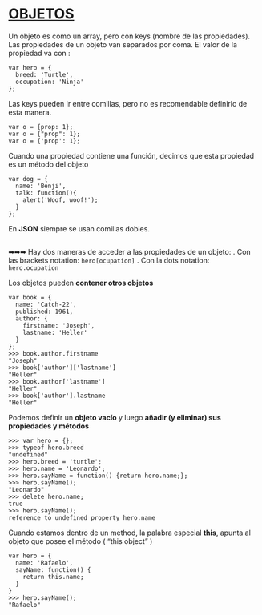 <h1><a href="https://www.w3schools.com/js/js_objects.asp">OBJETOS</a></h1>

Un objeto es como un array, pero con keys (nombre de las propiedades).
Las propiedades de un objeto van separados por coma. El valor de la propiedad va con :

```
var hero = {
  breed: 'Turtle',
  occupation: 'Ninja'
};
```


Las keys pueden ir entre comillas, pero no es recomendable definirlo de esta manera.

```
var o = {prop: 1};
var o = {"prop": 1};
var o = {'prop': 1};
```

Cuando una propiedad contiene una función, decimos que esta propiedad es un método del objeto

```
var dog = {
  name: 'Benji',
  talk: function(){
    alert('Woof, woof!');
  } 
};
```


En **JSON** siempre se usan comillas dobles.

##

➡➡➡ Hay dos maneras de acceder a las propiedades  de un objeto:
    . Con las brackets notation: ```hero[ocupation]```
    . Con la dots notation: ```hero.ocupation```

Los objetos pueden <strong>contener otros objetos </strong>

```
var book = {
  name: 'Catch-22',
  published: 1961,
  author: {
    firstname: 'Joseph',
    lastname: 'Heller'
  }
};
>>> book.author.firstname
"Joseph"
>>> book['author']['lastname']
"Heller"
>>> book.author['lastname']
"Heller"
>>> book['author'].lastname
"Heller"
```

Podemos definir un **objeto vacío** y luego **añadir (y eliminar) sus propiedades y métodos**

```
>>> var hero = {};
>>> typeof hero.breed
"undefined"
>>> hero.breed = 'turtle';
>>> hero.name = 'Leonardo';
>>> hero.sayName = function() {return hero.name;};
>>> hero.sayName();
"Leonardo"
>>> delete hero.name;
true
>>> hero.sayName();
reference to undefined property hero.name
```

Cuando estamos dentro de un method, la palabra especial **this**, apunta al objeto que posee el método ( “this object” )

```
var hero = {
  name: 'Rafaelo',
  sayName: function() {
    return this.name;
  }
}
>>> hero.sayName();
"Rafaelo"
```



 
